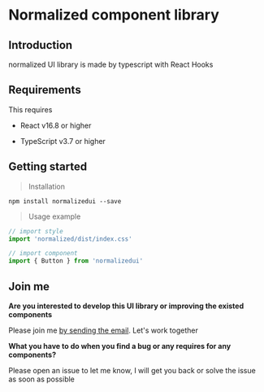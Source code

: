 # Normalized component library

## Introduction

normalized UI library is made by typescript with React Hooks

## Requirements

This requires

- React v16.8 or higher

- TypeScript v3.7 or higher

## Getting started

> Installation

```shell
npm install normalizedui --save
```

> Usage example

```JavaScript
// import style
import 'normalized/dist/index.css'

// import component
import { Button } from 'normalizedui'
```

## Join me

**Are you interested to develop this UI library or improving the existed components**

Please join me [by sending the email](mailto:nathan_115210@hotmail.com). Let's work together

**What you have to do when you find a bug or any requires for any components?**

Please open an issue to let me know, I will get you back or solve the issue as soon as possible
